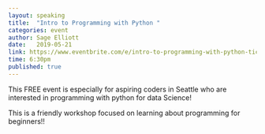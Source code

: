 ```yaml
---
layout: speaking
title:  "Intro to Programming with Python "
categories: event
author: Sage Elliott
date:   2019-05-21
link: https://www.eventbrite.com/e/intro-to-programming-with-python-tickets-60954016103
time: 6:30pm
published: true
---
```


This FREE event is especially for aspiring coders in Seattle who are interested in programming with python for data Science!

This is a friendly workshop focused on learning about programming for beginners!!
